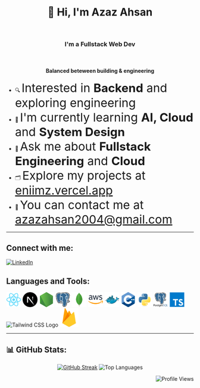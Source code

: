 <h1 align="center">👋 Hi, I'm Azaz Ahsan</h1><br>  
<h3 align="center">I'm a Fullstack Web Dev</h3><br>  
<h4 align="center">Balanced beteween building & engineering</h4>

- 🔍 <span style="font-size: 2.25em;">Interested in <strong>Backend</strong> and exploring engineering</span>  
- 🧩 <span style="font-size: 2.25em;">I'm currently learning <strong>AI, Cloud</strong> and <strong>System Design</strong></span>  
- 💬 <span style="font-size: 2.25em;">Ask me about <strong>Fullstack Engineering</strong> and <strong>Cloud</strong></span>  
- 🗂️ <span style="font-size: 2.25em;">Explore my projects at <a href="https://eniimz.vercel.app">eniimz.vercel.app</a></span>
- 📧 <span style="font-size: 2.25em;">You can contact me at <a href="mailto:azazahsan2004@gmail.com">azazahsan2004@gmail.com</a></span>

---

## Connect with me:
<a href="https://www.linkedin.com/in/azaz-ahsan-1a9330288/" target="_blank">
  <img width="40" height="40" src="https://raw.githubusercontent.com/rahuldkjain/github-profile-readme-generator/master/src/images/icons/Social/linked-in-alt.svg" alt="LinkedIn" />
</a>

## Languages and Tools:
<p align="left">
  <img src="https://raw.githubusercontent.com/devicons/devicon/master/icons/react/react-original.svg" alt="React" width="40" height="40" />
  <img src="https://raw.githubusercontent.com/devicons/devicon/master/icons/nextjs/nextjs-original.svg" alt="Next.js" width="40" height="40" />
  <img src="https://raw.githubusercontent.com/devicons/devicon/master/icons/nodejs/nodejs-original.svg" alt="Node.js" width="40" height="40" />
  <img src="https://raw.githubusercontent.com/devicons/devicon/master/icons/postgresql/postgresql-original.svg" alt="PostgreSQL" width="40" height="40" />
  <img src="https://raw.githubusercontent.com/devicons/devicon/master/icons/mongodb/mongodb-original.svg" alt="MongoDB" width="40" height="40" />
  <img src="https://raw.githubusercontent.com/devicons/devicon/master/icons/amazonwebservices/amazonwebservices-original-wordmark.svg" alt="AWS" width="40" height="40" />
  <img src="https://raw.githubusercontent.com/devicons/devicon/master/icons/docker/docker-original.svg" alt="Docker" width="40" height="40" />
  <img src="https://raw.githubusercontent.com/devicons/devicon/master/icons/cplusplus/cplusplus-original.svg" alt="C++" width="40" height="40" />
  <img src="https://raw.githubusercontent.com/devicons/devicon/master/icons/python/python-original.svg" alt="Python" width="40" height="40" />
  <img src="https://raw.githubusercontent.com/devicons/devicon/master/icons/postgresql/postgresql-original-wordmark.svg" width="40" height="40" />
  <img src="https://raw.githubusercontent.com/devicons/devicon/master/icons/typescript/typescript-original.svg" width="40" height="40" />
  <img src="https://cdn.jsdelivr.net/npm/simple-icons@v5/icons/tailwindcss.svg" alt="Tailwind CSS Logo" width="50" height="50">
  <img src="https://raw.githubusercontent.com/devicons/devicon/master/icons/firebase/firebase-original.svg" alt="Firebase Logo" width="50" height="50">
</p>

---

## 📊 GitHub Stats:
<p align="center">
  <a href="https://git.io/streak-stats"><img src="https://streak-stats.demolab.com?user=Eniimz" alt="GitHub Streak" /></a>
  <img src="https://github-readme-stats.vercel.app/api/top-langs/?username=Eniimz&theme=dark&hide_border=false&include_all_commits=true&count_private=true&layout=compact" alt="Top Languages" />
</p>



<p align="right">
  <img src="https://komarev.com/ghpvc/?username=Eniimz&label=Views&color=blue&style=for-the-badge" alt="Profile Views" height="20"/>
</p>
